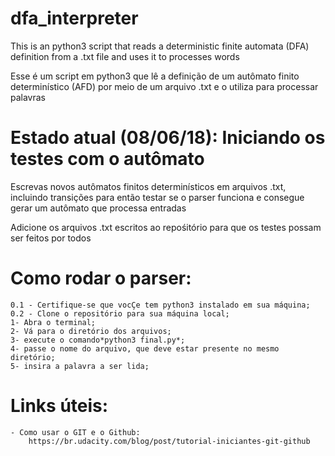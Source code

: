 # dfa_interpreter
This is an python3 script that reads a deterministic finite automata (DFA) definition  from a .txt file and uses it to processes words

Esse é um script em python3 que lê a definição de um autômato finito determinístico (AFD) por meio de um arquivo .txt e o utiliza para processar palavras

# Estado atual (08/06/18): Iniciando os testes com o autômato
Escrevas novos autômatos finitos determinísticos em arquivos .txt, incluindo transições
para então testar se o parser funciona e consegue gerar um autômato que processa entradas

Adicione os arquivos .txt escritos ao repośitório para que os testes possam ser feitos por todos

# Como rodar o parser:
	0.1 - Certifique-se que vocÇe tem python3 instalado em sua máquina;
	0.2 - Clone o repositório para sua máquina local;
	1- Abra o terminal;
	2- Vá para o diretório dos arquivos;
	3- execute o comando*python3 final.py*;
	4- passe o nome do arquivo, que deve estar presente no mesmo diretório;
	5- insira a palavra a ser lida;

# Links úteis:
	- Como usar o GIT e o Github:
		https://br.udacity.com/blog/post/tutorial-iniciantes-git-github

